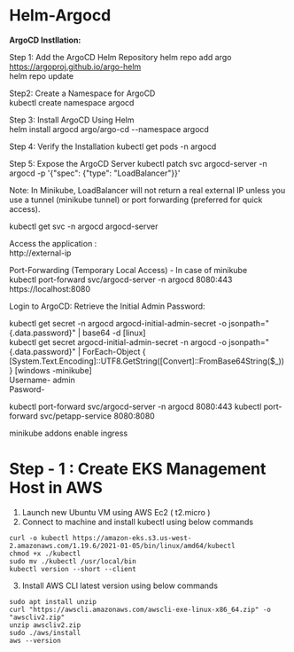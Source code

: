 # Helm-Argocd

**ArgoCD Instllation:**

Step 1: Add the ArgoCD Helm Repository
helm repo add argo https://argoproj.github.io/argo-helm  
helm repo update  

Step2: Create a Namespace for ArgoCD  
kubectl create namespace argocd  

Step 3: Install ArgoCD Using Helm  
helm install argocd argo/argo-cd --namespace argocd  

Step 4: Verify the Installation
kubectl get pods -n argocd

Step 5: Expose the ArgoCD Server
kubectl patch svc argocd-server -n argocd -p '{"spec": {"type": "LoadBalancer"}}'    

Note: In Minikube, LoadBalancer will not return a real external IP unless you use a tunnel (minikube tunnel) or port forwarding (preferred for quick access).  

kubectl get svc -n argocd argocd-server    

Access the application :   
http://external-ip

Port-Forwarding (Temporary Local Access) - In case of minikube  
kubectl port-forward svc/argocd-server -n argocd 8080:443  
https://localhost:8080  

Login to ArgoCD: Retrieve the Initial Admin Password:    

kubectl get secret -n argocd argocd-initial-admin-secret -o jsonpath="{.data.password}" | base64 -d  [linux]    
kubectl get secret argocd-initial-admin-secret -n argocd -o jsonpath="{.data.password}" | ForEach-Object { [System.Text.Encoding]::UTF8.GetString([Convert]::FromBase64String($_)) } [windows -minikube]    
Username- admin    
Pasword-     





kubectl port-forward svc/argocd-server -n argocd 8080:443
kubectl port-forward svc/petapp-service 8080:8080

minikube addons enable ingress

# Step - 1 : Create EKS Management Host in AWS #

1) Launch new Ubuntu VM using AWS Ec2 ( t2.micro )	  
2) Connect to machine and install kubectl using below commands  
```
curl -o kubectl https://amazon-eks.s3.us-west-2.amazonaws.com/1.19.6/2021-01-05/bin/linux/amd64/kubectl
chmod +x ./kubectl
sudo mv ./kubectl /usr/local/bin
kubectl version --short --client
```
3) Install AWS CLI latest version using below commands 
```
sudo apt install unzip
curl "https://awscli.amazonaws.com/awscli-exe-linux-x86_64.zip" -o "awscliv2.zip"
unzip awscliv2.zip
sudo ./aws/install
aws --version
